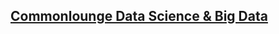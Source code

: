 ## [Commonlounge Data Science & Big Data](https://www.commonlounge.com/community/a531f6a1f1c343ba888578ce72bda6fb)